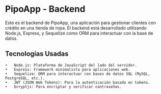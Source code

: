 # PipoApp - Backend

Este es el backend de PipoApp, una aplicación para gestionar clientes con crédito en una tienda de ropa. El backend está desarrollado utilizando Node.js, Express, y Sequelize como ORM para interactuar con la base de datos.

## Tecnologías Usadas

	•	Node.js: Plataforma de JavaScript del lado del servidor.
	•	Express: Framework minimalista para aplicaciones web.
	•	Sequelize: ORM para interactuar con bases de datos SQL (MySQL, PostgreSQL, etc.).
	•	JWT (JSON Web Tokens): Para la autenticación basada en tokens.
	•	bcryptjs: Para encriptar y verificar contraseñas.